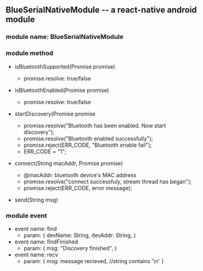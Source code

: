 ##  BlueSerialNativeModule -- a react-native android module

### module name: BlueSerialNativeModule

### module method
* isBluetoothSupported(Promise promise)
  - promise.resolve: true/false

* isBluetoothEnabled(Promise promise)
  - promise.resolve: true/false

* startDiscovery(Promise promise
  - promise.resolve("Bluetooth has been enabled. Now start discovery");
  - promise.resolve("Bluetooth enabled successfully");
  - promise.reject(ERR_CODE, "Bluetooth enable fail");
  - ERR_CODE = "1";

* connect(String macAddr, Promise promise)
  - @macAddr: bluetooth device's MAC address
  - promise.resolve("connect successfuly, stream thread has began");
  - promise.reject(ERR_CODE, error message);

* send(String msg)

### module event
* event name: find
  - param: {
        devName: String,
        devAddr: String,
    }
* event name: findFinished
  - param: {
	msg: "Discovery finished",
	}
* event name: recv
  - param: {
	msg: message recieved, //string contains '\n'
	}
